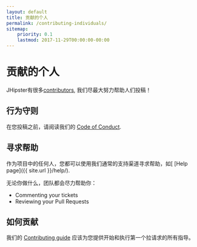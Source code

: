 ```yaml
---
layout: default
title: 贡献的个人
permalink: /contributing-individuals/
sitemap:
    priority: 0.1
    lastmod: 2017-11-29T00:00:00-00:00
---
```

# <i class="fa fa-keyboard-o"></i> 贡献的个人

JHipster有很多[contributors](https://github.com/jhipster/generator-jhipster/graphs/contributors), 我们尽最大努力帮助人们投稿！

## 行为守则

在您投稿之前，请阅读我们的 [Code of Conduct](https://github.com/jhipster/generator-jhipster/blob/master/CODE_OF_CONDUCT.md).

## 寻求帮助

作为项目中的任何人，您都可以使用我们通常的支持渠道寻求帮助，如[ [Help page]({{ site.url }}/help/).

无论你做什么，团队都会尽力帮助你：

- Commenting your tickets
- Reviewing your Pull Requests

## 如何贡献

我们的 [Contributing guide](https://github.com/jhipster/generator-jhipster/blob/master/CONTRIBUTING.md) 应该为您提供开始和执行第一个拉请求的所有指导。

